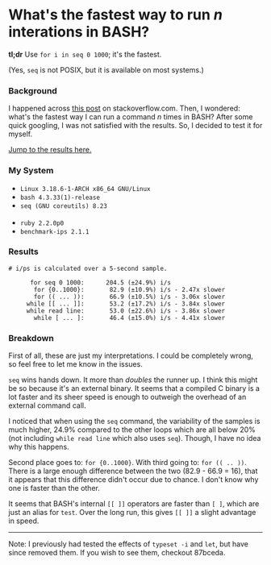 What's the fastest way to run *n* interations in BASH?
======================================================

**tl;dr** Use `for i in seq 0 1000`; it's the fastest.

(Yes, `seq` is not POSIX, but it is available on most systems.)

### Background
I happened across [this post](http://stackoverflow.com/questions/3737740/is-there-a-better-way-to-run-a-command-n-times-in-bash)
on stackoverflow.com. Then, I wondered: what's the fastest way I can run a
command *n* times in BASH? After some quick googling, I was not satisfied
with the results. So, I decided to test it for myself.

[Jump to the results here.](http://github.com/ryanmjacobs/bash-loops/#results)

### My System
* `Linux 3.18.6-1-ARCH x86_64 GNU/Linux`
* `bash 4.3.33(1)-release`
* `seq (GNU coreutils) 8.23`<br><br>
* `ruby 2.2.0p0`
* `benchmark-ips 2.1.1`

### Results
```
# i/ps is calculated over a 5-second sample.

      for seq 0 1000:      204.5 (±24.9%) i/s
       for {0..1000}:       82.9 (±10.9%) i/s - 2.47x slower
       for (( ... )):       66.9 (±10.5%) i/s - 3.06x slower
     while [[ ... ]]:       53.2 (±17.2%) i/s - 3.84x slower
     while read line:       53.0 (±22.6%) i/s - 3.86x slower
       while [ ... ]:       46.4 (±15.0%) i/s - 4.41x slower
```

### Breakdown
First of all, these are just my interpretations. I could be completely wrong, so
feel free to let me know in the issues.

`seq` wins hands down. It more than *doubles* the runner up. I think this might be
so because it's an external binary. It seems that a compiled C binary is a lot
faster and its sheer speed is enough to outweigh the overhead of an external
command call.

I noticed that when using the `seq` command, the variability of the samples is
much higher, 24.9% compared to the other loops which are all below 20%
(not including `while read line` which also uses `seq`). Though, I have no idea
why this happens.

Second place goes to: `for {0..1000}`. With third going to: `for (( .. ))`.
There is a large enough difference between the two (82.9 - 66.9 = 16), that
it appears that this difference didn't occur due to chance. I don't know why
one is faster than the other.

It seems that BASH's internal `[[ ]]` operators are faster than `[ ]`, which
are just an alias for `test`. Over the long run, this gives `[[ ]]` a slight
advantage in speed.

---
Note: I previously had tested the effects of `typeset -i` and `let`, but have
since removed them. If you wish to see them, checkout 87bceda.
